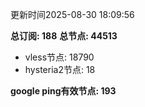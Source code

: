 更新时间2025-08-30 18:09:56

**总订阅: 188**
**总节点: 44513**
- vless节点: 18790
- hysteria2节点: 18

**google ping有效节点: 193**
